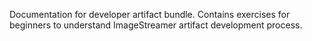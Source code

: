 Documentation for developer artifact bundle. Contains exercises for beginners to understand ImageStreamer artifact development process.
